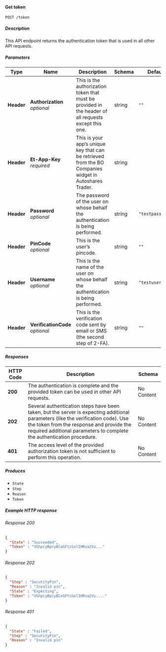 
<a name="get_token"></a>
#### Get token
```
POST /token
```


##### Description
This API endpoint returns the authentication token that is used in all other API requests.


##### Parameters

|Type|Name|Description|Schema|Default|
|---|---|---|---|---|
|**Header**|**Authorization**  <br>*optional*|This is the authorization token that must be provided in the header of all requests except this one.|string|`""`|
|**Header**|**Et-App-Key**  <br>*required*|This is your app’s unique key that can be retrieved from the BO Companies widget in Autoshares Trader.|string||
|**Header**|**Password**  <br>*optional*|The password of the user on whose behalf the authentication is being performed.|string|`"testpassword"`|
|**Header**|**PinCode**  <br>*optional*|This is the user’s pincode.|string|`""`|
|**Header**|**Username**  <br>*optional*|This is the name of the user on whose behalf the authentication is being performed.|string|`"testusername"`|
|**Header**|**VerificationCode**  <br>*optional*|This is the verification code sent by email or SMS (the second step of 2-FA).|string|`""`|


##### Responses

|HTTP Code|Description|Schema|
|---|---|---|
|**200**|The authentication is complete and the provided token can be used in other API requests.|No Content|
|**202**|Several authentication steps have been taken, but the server is expecting additional parameters (like the verification code). Use the token from the response and provide the required additional parameters to complete the authentication procedure.|No Content|
|**401**|The access level of the provided authorization token is not sufficient to perform this operation.|No Content|


##### Produces

* `State`
* `Step`
* `Reason`
* `Token`


##### Example HTTP response

###### Response 200
```json
{
  "State" : "Succeeded",
  "Token" : "VGhpcyBpcyBleGFtcGxlIHRva2Vu..."
}
```


###### Response 202
```json
{
  "Step" : "SecutityPin",
  "Reason" : "Invalid pin",
  "State" : "Expecting",
  "Token" : "VGhpcyBpcyBleGFtcGxlIHRva2Vu...."
}
```


###### Response 401
```json
{
  "State" : "Failed",
  "Step" : "SecutityPin",
  "Reason" : "Invalid pin"
}
```



